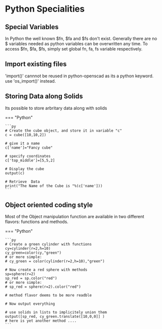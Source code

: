 # Python Specialities

## Special Variables

In Python the well known $fn, $fa  and $fs don't exist.
Generally there are no $ variables needed as python variables can be overwritten any time.
To access $fn, $fa, $fs, simply set global fn, fa, fs variable respectively.

## Import existing files

'import()' cannnot be reused in python-openscad as its a python keyword. use 'os\_import()' instead.

## Storing Data along Solids

Its possible to store arbritary data along with solids

=== "Python"

    ```py
    # Create the cube object, and store it in variable "c"
    c = cube([10,10,2])

    # give it a name
    c['name']="Fancy cube"

    # specify coordinates
    c['top_middle']=[5,5,2]

    # Display the cube
    output(c)

    # Retrieve  Data
    print("The Name of the Cube is "%(c['name']))
    ```


## Object oriented coding style

Most of the Object manipulation function are available in two different flavors: functions and methods.

=== "Python"

    ```py
    # Create a green cylinder with functions
    cy=cylinder(r=2,h=10)
    cy_green=color(cy,"green")
    # or more simple:
    # cy_green = color(cylinder(r=2,h=10),"green")

    # Now create a red sphere with methods
    sp=sphere(r=2)
    sp_red = sp.color("red")
    # or more simple:
    # sp_red = sphere(r=2).color("red")
    
    # method flavor deems to be more readble 

    # Now output everything

    # use solids in lists to implicitely union them
    output([sp_red, cy_green.translate([10,0,0]] )
    # here is yet another method ....
    ```




